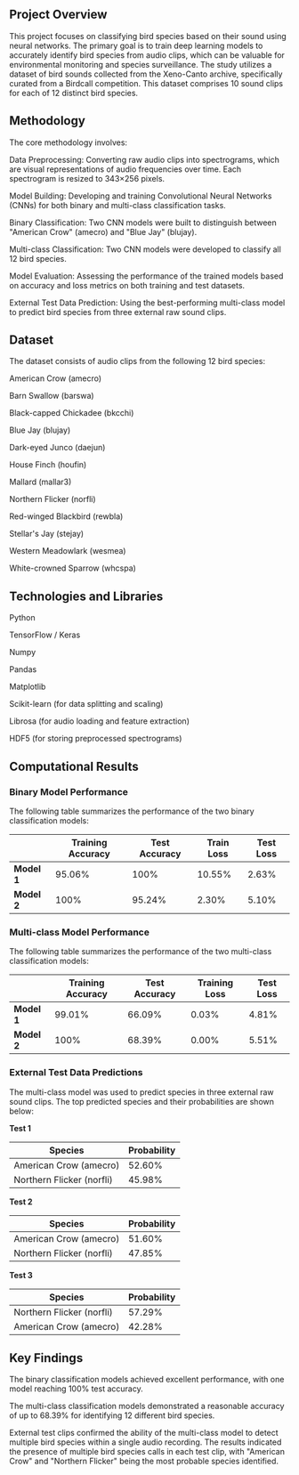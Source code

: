 ## Project Overview

This project focuses on classifying bird species based on their sound using neural networks. The primary goal is to train deep learning models to accurately identify bird species from audio clips, which can be valuable for environmental monitoring and species surveillance.
The study utilizes a dataset of bird sounds collected from the Xeno-Canto archive, specifically curated from a Birdcall competition. This dataset comprises 10 sound clips for each of 12 distinct bird species.



## Methodology

The core methodology involves:

Data Preprocessing: Converting raw audio clips into spectrograms, which are visual representations of audio frequencies over time. Each spectrogram is resized to 343×256 pixels.

Model Building: Developing and training Convolutional Neural Networks (CNNs) for both binary and multi-class classification tasks.

Binary Classification: Two CNN models were built to distinguish between "American Crow" (amecro) and "Blue Jay" (blujay). 

Multi-class Classification: Two CNN models were developed to classify all 12 bird species.

Model Evaluation: Assessing the performance of the trained models based on accuracy and loss metrics on both training and test datasets.

External Test Data Prediction: Using the best-performing multi-class model to predict bird species from three external raw sound clips. 


## Dataset

The dataset consists of audio clips from the following 12 bird species:

American Crow (amecro)

Barn Swallow (barswa)

Black-capped Chickadee (bkcchi)

Blue Jay (blujay)

Dark-eyed Junco (daejun)

House Finch (houfin)

Mallard (mallar3)

Northern Flicker (norfli)

Red-winged Blackbird (rewbla)

Stellar's Jay (stejay)

Western Meadowlark (wesmea)

White-crowned Sparrow (whcspa)



## Technologies and Libraries

Python

TensorFlow / Keras 

Numpy 

Pandas 

Matplotlib 

Scikit-learn (for data splitting and scaling) 

Librosa (for audio loading and feature extraction) 

HDF5 (for storing preprocessed spectrograms) 


## Computational Results

### Binary Model Performance
The following table summarizes the performance of the two binary classification models:

| | Training Accuracy | Test Accuracy | Train Loss | Test Loss |
|---|---|---|---|---|
| **Model 1** | 95.06%  | 100%  | 10.55% | 2.63% |
| **Model 2** | 100%  | 95.24% | 2.30% | 5.10% |

### Multi-class Model Performance
The following table summarizes the performance of the two multi-class classification models:

| | Training Accuracy | Test Accuracy | Training Loss | Test Loss |
|---|---|---|---|---|
| **Model 1** | 99.01% | 66.09% | 0.03% | 4.81% |
| **Model 2** | 100% | 68.39% | 0.00% | 5.51% |

### External Test Data Predictions
The multi-class model was used to predict species in three external raw sound clips. The top predicted species and their probabilities are shown below:

**Test 1**

| Species | Probability |
|---|---|
| American Crow (amecro) | 52.60% |
| Northern Flicker (norfli) | 45.98% |

**Test 2**

| Species | Probability |
|---|---|
| American Crow (amecro) | 51.60% |
| Northern Flicker (norfli) | 47.85% |

**Test 3**

| Species | Probability |
|---|---|
| Northern Flicker (norfli) | 57.29% |
| American Crow (amecro) | 42.28% |



## Key Findings
The binary classification models achieved excellent performance, with one model reaching 100% test accuracy.


The multi-class classification models demonstrated a reasonable accuracy of up to 68.39% for identifying 12 different bird species.


External test clips confirmed the ability of the multi-class model to detect multiple bird species within a single audio recording. The results indicated the presence of multiple bird species calls in each test clip, with "American Crow" and "Northern Flicker" being the most probable species identified.

